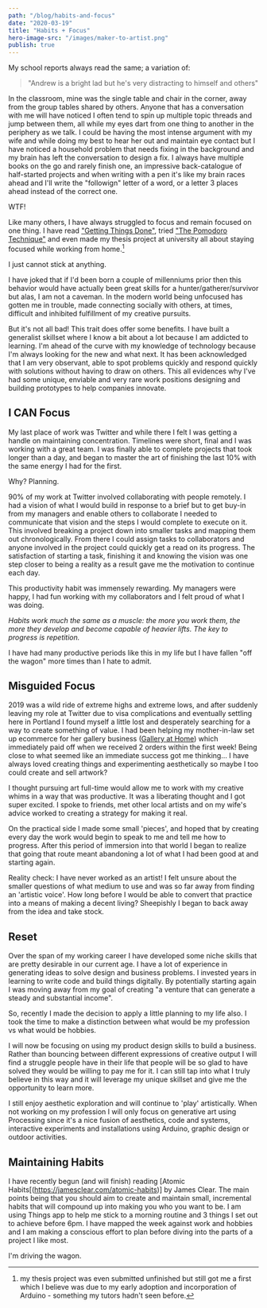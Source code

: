 ```yaml
---
path: "/blog/habits-and-focus"
date: "2020-03-19"
title: "Habits + Focus"
hero-image-src: "/images/maker-to-artist.png"
publish: true
---
```


My school reports always read the same; a variation of:

> "Andrew is a bright lad but he's very distracting to himself and others"

In the classroom, mine was the single table and chair in the corner, away from the group tables shared by others.
Anyone that has a conversation with me will have noticed I often tend to spin up multiple topic threads and jump between them, all while my eyes dart from one thing to another in the periphery as we talk.
I could be having the most intense argument with my wife and while doing my best to hear her out and maintain eye contact but I have noticed a household problem that needs fixing in the background and my brain has left the conversation to design a fix. I always have multiple books on the go and rarely finish one, an impressive back-catalogue of half-started projects and when writing with a pen it's like my brain races ahead and I'll write the "followign" letter of a word, or a letter 3 places ahead instead of the correct one.

WTF!

Like many others, I have always struggled to focus and remain focused on one thing. I have read ["Getting Things Done"](https://www.amazon.com/Getting-Things-Done-Stress-Free-Productivity/dp/0142000280), tried ["The Pomodoro Technique"](https://www.amazon.com/Pomodoro-Technique-Acclaimed-Time-Management-Transformed/dp/1524760706) and even made my thesis project at university all about staying focused while working from home.[^1]

I just cannot stick at anything.

I have joked that if I'd been born a couple of millenniums prior then this behavior would have actually been great skills for a hunter/gatherer/survivor but alas, I am not a caveman.
In the modern world being unfocused has gotten me in trouble, made connecting socially with others, at times, difficult and inhibited fulfillment of my creative pursuits.

But it's not all bad! This trait does offer some benefits. I have built a generalist skillset where I know a bit about a lot because I am addicted to learning. I'm ahead of the curve with my knowledge of technology because I'm always looking for the new and what next. It has been acknowledged that I am very observant, able to spot problems quickly and respond quickly with solutions without having to draw on others. This all evidences why I've had some unique, enviable and very rare work positions designing and building prototypes to help companies innovate.

[^1]: my thesis project was even submitted unfinished but still got me a first which I believe was due to my early adoption and incorporation of Arduino - something my tutors hadn't seen before.

## I CAN Focus

My last place of work was Twitter and while there I felt I was getting a handle on maintaining concentration. Timelines were short, final and I was working with a great team. I was finally able to complete projects that took longer than a day, and began to master the art of finishing the last 10% with the same energy I had for the first.

Why? Planning.

90% of my work at Twitter involved collaborating with people remotely. I had a vision of what I would build in response to a brief but to get buy-in from my managers and enable others to collaborate I needed to communicate that vision and the steps I would complete to execute on it. This involved breaking a project down into smaller tasks and mapping them out chronologically. From there I could assign tasks to collaborators and anyone involved in the project could quickly get a read on its progress. The satisfaction of starting a task, finishing it and knowing the vision was one step closer to being a reality as a result gave me the motivation to continue each day.

This productivity habit was immensely rewarding. My managers were happy, I had fun working with my collaborators and I felt proud of what I was doing.

_Habits work much the same as a muscle: the more you work them, the more they develop and become capable of heavier lifts. The key to progress is repetition._

I have had many productive periods like this in my life but I have fallen "off the wagon" more times than I hate to admit.

## Misguided Focus

2019 was a wild ride of extreme highs and extreme lows, and after suddenly leaving my role at Twitter due to visa complications and eventually settling here in Portland I found myself a little lost and desperately searching for a way to create something of value.
I had been helping my mother-in-law set up ecommerce for her gallery business ([Gallery at Home](https://www.galleryathome.co.uk/)) which immediately paid off when we received 2 orders within the first week! Being close to what seemed like an immediate success got me thinking...
I have always loved creating things and experimenting aesthetically so maybe I too could create and sell artwork?

I thought pursuing art full-time would allow me to work with my creative whims in a way that was productive. It was a liberating thought and I got super excited. I spoke to friends, met other local artists and on my wife's advice worked to creating a strategy for making it real.

On the practical side I made some small 'pieces', and hoped that by creating every day the work would begin to speak to me and tell me how to progress. After this period of immersion into that world I began to realize that going that route meant abandoning a lot of what I had been good at and starting again.

Reality check: I have never worked as an artist! I felt unsure about the smaller questions of what medium to use and was so far away from finding an 'artistic voice'. How long before I would be able to convert that practice into a means of making a decent living? Sheepishly I began to back away from the idea and take stock.

## Reset

Over the span of my working career I have developed some niche skills that are pretty desirable in our current age. I have a lot of experience in generating ideas to solve design and business problems. I invested years in learning to write code and build things digitally. By potentially starting again I was moving away from my goal of creating "a venture that can generate a steady and substantial income".

So, recently I made the decision to apply a little planning to my life also. I took the time to make a distinction between what would be my profession vs what would be hobbies.

I will now be focusing on using my product design skills to build a business. Rather than bouncing between different expressions of creative output I will find a struggle people have in their life that people will be so glad to have solved they would be willing to pay me for it. I can still tap into what I truly believe in this way and it will leverage my unique skillset and give me the opportunity to learn more.

I still enjoy aesthetic exploration and will continue to 'play' artistically. When not working on my profession I will only focus on generative art using Processing since it's a nice fusion of aesthetics, code and systems, interactive experiments and installations using Arduino, graphic design or outdoor activities.

## Maintaining Habits

I have recently begun (and will finish) reading [Atomic Habits[(https://jamesclear.com/atomic-habits)] by James Clear. The main points being that you should aim to create and maintain small, incremental habits that will compound up into making you who you want to be.
I am using Things app to help me stick to a morning routine and 3 things I set out to achieve before 6pm.
I have mapped the week against work and hobbies and I am making a conscious effort to plan before diving into the parts of a project I like most.

I'm driving the wagon.
